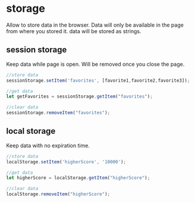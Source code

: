 # storage
Allow to store data in the browser.
Data will only be available in the page from where you stored it.
data will be stored as strings.

## session storage
Keep data while page is open. Will be removed once you close the page.

```javascript
//store data
sessionStorage.setItem('favorites', [favorite1,favorite2,favorite3]);

//get data
let getFavorites = sessionStorage.getItem("favorites");

//clear data
sessionStorage.removeItem("favorites");
```

## local storage
Keep data with no expiration time.
```javascript
//store data
localStorage.setItem('higherScore', '10000');

//get data
let higherScore = localStorage.getItem("higherScore");

//clear data
localStorage.removeItem("higherScore");
```